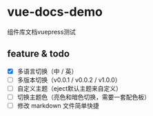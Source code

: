 # vue-docs-demo
组件库文档vuepress测试

## feature & todo
- [x] 多语言切换（中 / 英）
- [ ] 多版本切换（v0.0.1 / v0.0.2 / v1.0.0）
- [ ] 自定义主题（eject默认主题来自定义）
- [ ] 切换主题色（亮色和暗色切换，需要一套配色板）
- [ ] 修改 markdown 文件简单快捷

